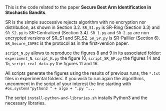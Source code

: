 This is the code related to the paper **Secure Best Arm Identification in
Stochastic Bandits**.

SR is the simple successive rejects algorithm with no encryption nor
distribution, as shown in Section 3.2.
`SR_S1.py` is SR-Ring (Section 3.3) and `SR_S2.py` is SR-Centralized (Section 3.4).
`SR_1.py` and `SR_2.py` are non encrypted versions of SR_S1 and SR_S2.
`SR_SP.py` is SR-Paillier (Section 6).
`SR_Secure_ISPEC` is the protocol as in the first-version paper.

`script_N.py` allows to reproduce the figures 8 and 9 in its associated folder:
`experiment_N`. `script_K.py` the figure 10, `script_SR_SP.py` the figures 14 and
15, `script_real_data.py` the figures 11 and 16.

All scripts generate the figures using the results of previous runs, the
`*.txt` files in experimental folders. If you wish to run again the algorithms,
uncomment in the script of your interest the line starting with
`#os.system("python3 " + algo + ".py "...`

The script `install-python-and-libraries.sh` installs Python3 and the necessary
libraries.
